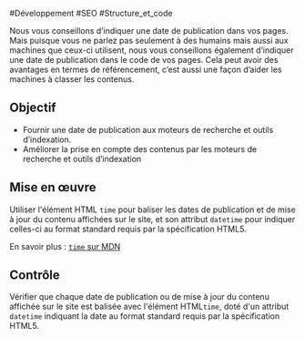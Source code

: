 
#Développement #SEO #Structure_et_code

Nous vous conseillons d’indiquer une date de publication dans vos pages. Mais puisque vous ne parlez pas seulement à des humains mais aussi aux machines que ceux-ci utilisent, nous vous conseillons également d’indiquer une date de publication dans le code de vos pages. Cela peut avoir des avantages en termes de référencement, c’est aussi une façon d’aider les machines à classer les contenus.

Objectif
--------

*   Fournir une date de publication aux moteurs de recherche et outils d’indexation.
*   Améliorer la prise en compte des contenus par les moteurs de recherche et outils d’indexation

Mise en œuvre
-------------

Utiliser l'élément HTML `time` pour baliser les dates de publication et de mise à jour du contenu affichées sur le site, et son attribut `datetime` pour indiquer celles-ci au format standard requis par la spécification HTML5.

En savoir plus : [`time` sur MDN](https://developer.mozilla.org/fr/docs/Web/HTML/Element/time)

Contrôle
--------

Vérifier que chaque date de publication ou de mise à jour du contenu affichée sur le site est balisée avec l'élément HTML`time`, doté d'un attribut `datetime` indiquant la date au format standard requis par la spécification HTML5.
